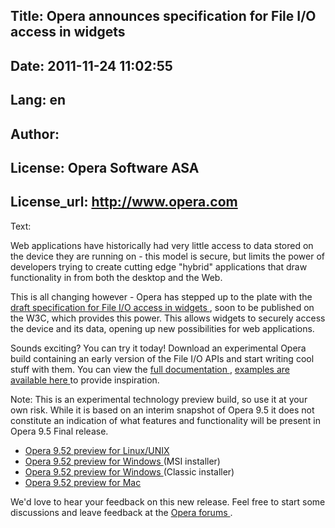 Title: Opera announces specification for File I/O access in widgets
----
Date: 2011-11-24 11:02:55
----
Lang: en
----
Author: 
----
License: Opera Software ASA
----
License_url: http://www.opera.com
----
Text:

<div id="content">
  <p> Web applications have historically had very little access to data stored on the device they are running on - this model is secure, but limits the power of developers trying to create cutting edge &quot;hybrid&quot; applications that draw functionality in from both the desktop and the Web. </p><p> This is all changing however - Opera has stepped up to the plate with the <a href="http://dev.w3.org/2006/webapi/fileio/fileIO.htm"> draft specification for File I/O access in widgets </a> , soon to be published on the W3C, which provides this power. This allows widgets to securely access the device and its data, opening up new possibilities for web applications. </p><p> Sounds exciting? You can try it today! Download an experimental Opera build containing an early version of the File I/O APIs and start writing cool stuff with them. You can view the <a href="http://dev.opera.com/libraries/fileio/"> full documentation </a> , <a href="FileIOexamples.zip"> examples are available here </a> to provide inspiration. </p><p> Note: This is an experimental technology preview build, so use it at your own risk. While it is based on an interim snapshot of Opera 9.5 it does not constitute an indication of what features and functionality will be present in Opera 9.5 Final release. <ul>
    <li><a href="http://snapshot.opera.com/unix/snapshot_io_video_3d-2069/"> Opera 9.52 preview for Linux/UNIX </a></li><li><a href="http://snapshot.opera.com/windows/o952s_io_video_3d_10093m.exe"> Opera 9.52 preview for Windows </a> (MSI installer) </li><li><a href="http://snapshot.opera.com/windows/o952s_io_video_3d_10093.exe"> Opera 9.52 preview for Windows </a> (Classic installer) </li><li><a href="http://snapshot.opera.com/mac/o952s_io_video_3d_4899.dmg"> Opera 9.52 preview for Mac </a></li></ul>
  </p><p> We&#39;d love to hear your feedback on this new release. Feel free to start some discussions and leave feedback at the <a href="http://dev.opera.com/forums/forum/3590"> Opera forums </a> . </p></div>

